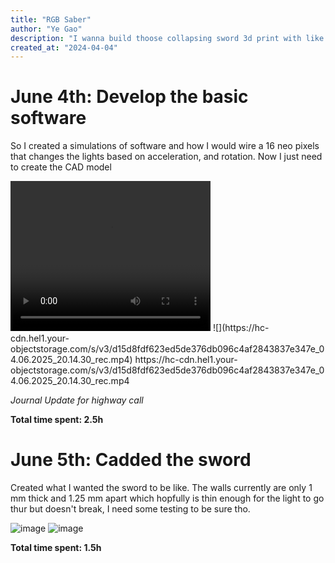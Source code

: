 ```yaml
---
title: "RGB Saber"
author: "Ye Gao"
description: "I wanna build thoose collapsing sword 3d print with like a string of neo pixels and some kind of pcb in the hilt to power it"
created_at: "2024-04-04"
---
```


# June 4th: Develop the basic software

So I created a simulations of software and how I would wire a 16 neo pixels that changes the lights based on acceleration, and rotation. Now I just need to create the CAD model


<video width="320" height="240" controls>
  <source src="https://hc-cdn.hel1.your-objectstorage.com/s/v3/d15d8fdf623ed5de376db096c4af2843837e347e_04.06.2025_20.14.30_rec.mp4" type="video/mp4">
</video>
![](https://hc-cdn.hel1.your-objectstorage.com/s/v3/d15d8fdf623ed5de376db096c4af2843837e347e_04.06.2025_20.14.30_rec.mp4)
https://hc-cdn.hel1.your-objectstorage.com/s/v3/d15d8fdf623ed5de376db096c4af2843837e347e_04.06.2025_20.14.30_rec.mp4

*Journal Update for highway call*

**Total time spent: 2.5h**

# June 5th: Cadded the sword

Created what I wanted the sword to be like. The walls currently are only 1 mm thick and 1.25 mm apart which hopfully is thin enough for the light to go thur but doesn't break, I need some testing to be sure tho.

![image](https://github.com/user-attachments/assets/0710ef8c-9ed3-4501-a421-e8ea59efd3dc)
![image](https://github.com/user-attachments/assets/16506541-2ae5-4e78-8afc-d9653da75c11)

**Total time spent: 1.5h**
